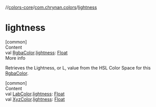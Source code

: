 //[colors-core](../../index.md)/[com.chrynan.colors](index.md)/[lightness](lightness.md)



# lightness  
[common]  
Content  
val [RgbaColor](-rgba-color/index.md).[lightness](lightness.md): [Float](https://kotlinlang.org/api/latest/jvm/stdlib/kotlin/-float/index.html)  
More info  


Retrieves the Lightness, or L, value from the HSL Color Space for this [RgbaColor](-rgba-color/index.md).

  


[common]  
Content  
val [LabColor](-lab-color/index.md).[lightness](lightness.md): [Float](https://kotlinlang.org/api/latest/jvm/stdlib/kotlin/-float/index.html)  
val [XyzColor](-xyz-color/index.md).[lightness](lightness.md): [Float](https://kotlinlang.org/api/latest/jvm/stdlib/kotlin/-float/index.html)  



